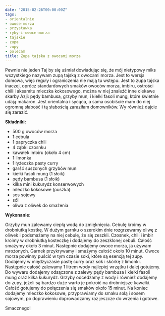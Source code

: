 ```yaml
---
date: "2015-02-26T00:00:00Z"
tags:
- orientalnie
- owoce-morza
- przystawka
- ryby-i-owoce-morza
- tajskie
- zupa
- zupy
- polecam
title: Zupa tajska z owocami morza
---
```

Pewnie nie jeden Taj by się uśmiał dowiadując się, że mój nietypowy miks wszystkiego nazywam zupą tajską z owocami morza. Jest to wersja domowa, więc reguły i ograniczenia nie mają tu wstępu. Jest to zupa tajska inaczej, oprócz standardowych smaków owoców morza, imbiru, ostrości chili i aksamitu mleczka kokosowego, można w niej znaleźć inne ciekawe skarby Azji: pędy bambusa, grzyby mun, i kiełki fasoli mung, które świetnie udają makaron. Jest orientalna i sycąca, a sama osobiście mam do niej ogromną słabość i tą słabością zaraziłam domowników. Wy również dajcie się zarazić.

**Składniki:**
* 500 g owoców morza
* 1 cebula
* 1 papryczka chili
* 4 ząbki czosnku
* kawałek imbiru (około 4 cm)
* 1 limonka
* 1 łyżeczka pasty curry
* garść suszonych grzybów mun
* kiełki fasoli mung (1 słoik)
* pędy bambusa (1 słoik)
* kilka mini kukurydz konserwowych
* mleczko kokosowe (puszka)
* sos sojowy
* sól
* oliwa z oliwek do smażenia

**Wykonanie:**

Grzyby mun zalewamy ciepłą wodą do zmięknięcia. Cebulę kroimy w drobniutką kostkę. W dużym garnku o szerokim dnie rozgrzewamy oliwę z oliwek i podsmażamy na niej cebulę, że się zeszkli. Czosnek, chili i imbir kroimy w drobniutką kosteczkę i dodajemy do zeszklonej cebuli. Całość smażymy około 3 minut. Następnie dodajemy owoce morza, ja używam mrożonych. Garnek przykrywamy i smażymy całość około 10 minut. Owoce morza powinny puścić w tym czasie soki, które są esencją tej zupy. Dodajemy w międzyczasie pastę curry oraz sok i skórkę z limonki. Następnie całość zalewamy 1 litrem wody najlepiej wrzątku i dalej gotujemy. Do wywaru dodajemy odsączone z zalewy pędy bambusa i kiełki fasoli mung oraz kilka kukurydz. Grzyby odcedzamy z wody i również dodajemy do zupy, jeżeli są bardzo duże warto je pokroić na drobniejsze kawałki. Całość gotujemy do połączenia się smaków około 15 minut. Na koniec dodajemy mleczko kokosowe, przyprawiamy do smaku solą i sosem sojowym, po doprawieniu doprowadzamy raz jeszcze do wrzenia i gotowe.

Smacznego!